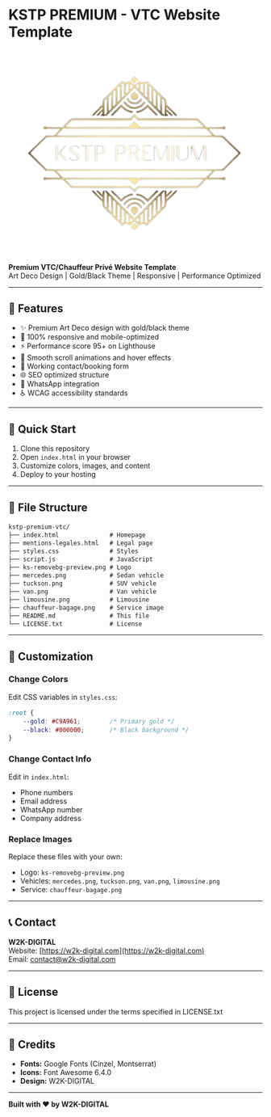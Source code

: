 # KSTP PREMIUM - VTC Website Template

![KSTP Premium](ks-removebg-preview.png)

**Premium VTC/Chauffeur Privé Website Template**  
Art Deco Design | Gold/Black Theme | Responsive | Performance Optimized

---

## 🌟 Features

- ✨ Premium Art Deco design with gold/black theme
- 📱 100% responsive and mobile-optimized
- ⚡ Performance score 95+ on Lighthouse
- 🎨 Smooth scroll animations and hover effects
- 📝 Working contact/booking form
- 🌐 SEO optimized structure
- 💬 WhatsApp integration
- ♿ WCAG accessibility standards

---

## 🚀 Quick Start

1. Clone this repository
2. Open `index.html` in your browser
3. Customize colors, images, and content
4. Deploy to your hosting

---

## 📁 File Structure
```
kstp-premium-vtc/
├── index.html              # Homepage
├── mentions-legales.html   # Legal page
├── styles.css              # Styles
├── script.js               # JavaScript
├── ks-removebg-preview.png # Logo
├── mercedes.png            # Sedan vehicle
├── tuckson.png             # SUV vehicle
├── van.png                 # Van vehicle
├── limousine.png           # Limousine
├── chauffeur-bagage.png    # Service image
├── README.md               # This file
└── LICENSE.txt             # License
```

---

## 🎨 Customization

### Change Colors

Edit CSS variables in `styles.css`:
```css
:root {
    --gold: #C9A961;        /* Primary gold */
    --black: #000000;       /* Black background */
}
```

### Change Contact Info

Edit in `index.html`:
- Phone numbers
- Email address
- WhatsApp number
- Company address

### Replace Images

Replace these files with your own:
- Logo: `ks-removebg-preview.png`
- Vehicles: `mercedes.png`, `tuckson.png`, `van.png`, `limousine.png`
- Service: `chauffeur-bagage.png`

---

## 📞 Contact

**W2K-DIGITAL**  
Website: [https://w2k-digital.com](https://w2k-digital.com)  
Email: contact@w2k-digital.com

---

## 📄 License

This project is licensed under the terms specified in LICENSE.txt

---

## 🙏 Credits

- **Fonts:** Google Fonts (Cinzel, Montserrat)
- **Icons:** Font Awesome 6.4.0
- **Design:** W2K-DIGITAL

---

**Built with ❤️ by W2K-DIGITAL**
